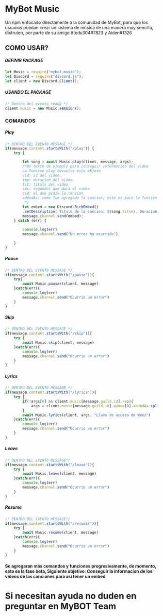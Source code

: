 # MyBot Music

Un npm enfocado directamente a la comunidad de MyBot, para que los usuarios puedan crear un sistema de música de una manera muy sencilla, disfruten, por parte de su amigo tttedu304#7823 y Aiden#1326

## COMO USAR?

##### DEFINIR PACKAGE
```javascript
let Music = require("mybot-music");
let Discord = require("discord.js");
let client = new Discord.Client();
```

##### USANDO EL PACKAGE

```javascript
/* Dentro del evento ready */
client.music = new Music.session();
```

### COMANDOS
##### Play
```javascript
/* DENTRO DEL EVENTO MESSAGE */
if(message.content.startsWith("/play")) {
	try {

		let song = await Music.play(client, message, args);
		/*Un texto de ejemplo para conseguir informacion del video
		La funcion play devuelve este objeto
		vid: id del video,
		tmp: duracion del video
		tit: titulo del video
		sec: segundos que dura el video
		cid: el que pidio la cancion
		addedAs: como fue agregada la cancion, esto es para la funcion lyrics
		 */
		let embed = new Discord.RichEmbed()
		.setDescription(`Titulo de la cancion: ${song.title}, Duracion: ${somg.tmp}, Pedido por: <@${song.cid}>`)
		message.channel.send(embed);
	} catch (err) {
		
		console.log(err)
		message.channel.send("Un error ha ocurrido")
		
	}
}
```
##### Pause
```javascript
/* DENTRO DEL EVENTO MESSAGE */
if(message.content.startsWith("/pause")){
	try{
		await Music.pausar(client, message)
	}catch(err){
		console.log(err)
		message.channel.send("Ocurrio un error")
	}
}

```
##### Skip
```javascript
/* DENTRO DEL EVENTO MESSAGE */
if(message.content.startsWith("/skip")){
	try {
		await Music.skip(client, message)
	}catch(err){
		console.log(err)
		message.channel.send("Ocurrio un error")
	}
}
```
##### Lyrics
```javascript
/* DENTRO DEL EVENTO MESSAGE */
if(message.content.startsWith("/lyrics")){
	try {
		if(!args[0] && client.music[message.guild.id].rep){
			args = client.music[message.guild.id].queue[0].addedAs.split(/ +/g)
		}
		await Music.lyrics(client, args, "Llave de acceso de Weez")
	}catch(err){
		console.log(err)
		message.channel.send("Ocurrio un error")
	}
}
```
##### Leave
```javascript
/* DENTRO DEL EVENTO MESSAGE*/
if(message.content.startsWith("/leave")){
	try {
		await Music.leave(client, message)
	}catch(err){
		console.log(err)
		message.channel.send("Ocurrio un error")
	}
}
```
##### Resume
```javascript
/* DENTRO DEL EVENTO MESSAGE*/
if(message.content.startsWith("/resumir")){
	try {
		await Music.resume(client, message)
	}catch(err){
		console.log(err)
		message.channel.send("Ocurrio un error")
	}
}
```
#### Se agregaran más comandos y funciones progresivamente, de momento, esto es la fase beta, Siguiente objetivo: Conseguir la informacion de los videos de las canciones para asi tener un embed
# Si necesitan ayuda no duden en preguntar en MyBOT Team

